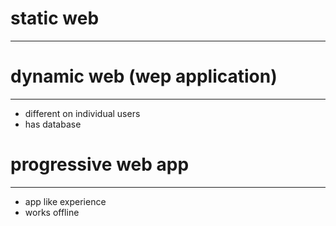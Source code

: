 # static web
----------


# dynamic web (wep application)
-----------------------------
- different on individual users
- has database


# progressive web app
----------------------
- app like experience
- works offline
